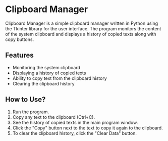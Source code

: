 # Clipboard Manager

Clipboard Manager is a simple clipboard manager written in Python using the Tkinter library for the user interface. The program monitors the content of the system clipboard and displays a history of copied texts along with copy buttons.

## Features

- Monitoring the system clipboard
- Displaying a history of copied texts
- Ability to copy text from the clipboard history
- Clearing the clipboard history

## How to Use?

1. Run the program.
2. Copy any text to the clipboard (Ctrl+C).
3. See the history of copied texts in the main program window.
4. Click the "Copy" button next to the text to copy it again to the clipboard.
5. To clear the clipboard history, click the "Clear Data" button.

